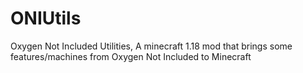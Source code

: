 # ONIUtils
Oxygen Not Included Utilities, A minecraft 1.18 mod that brings some features/machines from Oxygen Not Included to Minecraft
